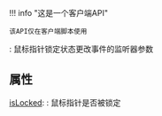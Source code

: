 !!! info "这是一个客户端API"

    该API仅在客户端脚本使用

:   鼠标指针锁定状态更改事件的监听器参数

## 属性
[isLocked](property): [](boolean)
:   鼠标指针是否被锁定